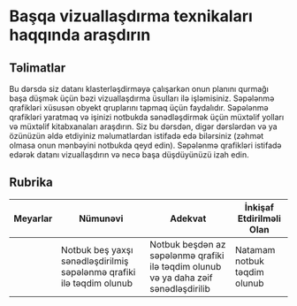 # Başqa vizuallaşdırma texnikaları haqqında araşdırın

## Təlimatlar

Bu dərsdə siz datanı klasterləşdirməyə çalışarkən onun planını qurmağı başa düşmək üçün bəzi vizuallaşdırma üsulları ilə işləmisiniz. Səpələnmə qrafikləri xüsusən obyekt qruplarını tapmaq üçün faydalıdır. Səpələnmə qrafikləri yaratmaq və işinizi notbukda sənədləşdirmək üçün müxtəlif yolları və müxtəlif kitabxanaları araşdırın. Siz bu dərsdən, digər dərslərdən və ya özünüzün əldə etdiyiniz məlumatlardan istifadə edə bilərsiniz (zəhmət olmasa onun mənbəyini notbukda qeyd edin). Səpələnmə qrafikləri istifadə edərək datanı vizuallaşdırın və necə başa düşdüyünüzü izah edin.

## Rubrika

| Meyarlar | Nümunəvi | Adekvat | İnkişaf Etdirilməli Olan |
| -------- | -------- | ------- | ------------------------ |
|          | Notbuk beş yaxşı sənədləşdirilmiş səpələnmə qrafiki ilə təqdim olunub | Notbuk beşdən az səpələnmə qrafiki ilə təqdim olunub və ya daha zəif sənədləşdirilib | Natamam notbuk təqdim olunub |
